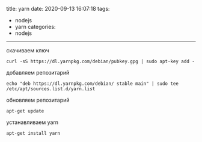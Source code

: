 title: yarn
date: 2020-09-13 16:07:18
tags:
- nodejs
- yarn
categories:
- nodejs
---
скачиваем ключ

    curl -sS https://dl.yarnpkg.com/debian/pubkey.gpg | sudo apt-key add -
    
добавляем репозитарий

    echo "deb https://dl.yarnpkg.com/debian/ stable main" | sudo tee /etc/apt/sources.list.d/yarn.list
обновляем репозитарий

    apt-get update
устанавливаем yarn

    apt-get install yarn